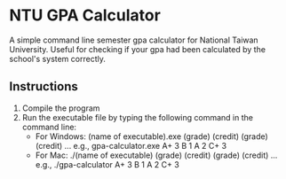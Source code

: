 # NTU GPA Calculator
A simple command line semester gpa calculator for National Taiwan University. Useful for checking if your gpa had been calculated by the school's system correctly.

## Instructions
1. Compile the program
2. Run the executable file by typing the following command in the command line:
   - For Windows: (name of executable).exe (grade) (credit) (grade) (credit) ...
            e.g., gpa-calculator.exe A+ 3 B 1 A 2 C+ 3
   - For Mac: ./(name of executable) (grade) (credit) (grade) (credit) ...
            e.g., ./gpa-calculator A+ 3 B 1 A 2 C+ 3
